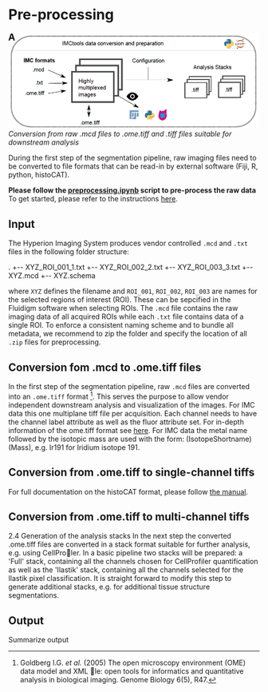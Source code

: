 # Pre-processing

![prepro](img/prepro.png)
*Conversion from raw .mcd files to .ome.tiff and .tiff files suitable for downstream analysis*

During the first step of the segmentation pipeline, raw imaging files need to be converted to file formats that can be read-in by external software (Fiji, R, python, histoCAT).

**Please follow the [preprocessing.ipynb](https://github.com/BodenmillerGroup/ImcSegmentationPipeline/blob/main/preprocessing.ipynb) script to pre-process the raw data**
To get started, please refer to the instructions [here](index.md).

## Input

The Hyperion Imaging System produces vendor controlled `.mcd` and `.txt` files in the following folder structure:

.
+-- XYZ_ROI_001_1.txt
+-- XYZ_ROI_002_2.txt
+-- XYZ_ROI_003_3.txt
+-- XYZ.mcd
+-- XYZ.schema

where `XYZ` defines the filename and `ROI_001`, `ROI_002`, `ROI_003` are names for the selected regions of interest (ROI). These can be sepcified in the Fluidigm software when selecting ROIs.
The `.mcd` file contains the raw imaging data of all acquired ROIs while each `.txt` file contains data of a single ROI.
To enforce a consistent naming scheme and to bundle all metadata, we recommend to zip the folder and specify the location of all `.zip` files for preprocessing.

## Conversion fom .mcd to .ome.tiff files

In the first step of the segmentation pipeline, raw `.mcd` files are converted into an `.ome.tiff` format [^fn1].
This serves the purpose to allow vendor independent downstream analysis and visualization of the images.
For IMC data this one multiplane tiff file per acquisition. Each channel needs to have the
channel label attribute as well as the fluor attribute set. For in-depth information  of the ome.tiff format see [here](https://www.openmicroscopy.org/Schemas/Documentation/Generated/OME-2016-06/ome.html). For IMC data the metal name followed
by the isotopic mass are used with the form: (IsotopeShortname)(Mass), e.g. Ir191 for Iridium
isotope 191.

## Conversion from .ome.tiff to single-channel tiffs

For full documentation on the histoCAT format, please follow [the manual](https://github.com/BodenmillerGroup/histoCAT/releases/download/histoCAT_1.76/histoCATmanual_1.76.pdf).

## Conversion from .ome.tiff to multi-channel tiffs

2.4 Generation of the analysis stacks
In the next step the converted .ome.tiff files are converted in a stack format suitable for further
analysis, e.g. using CellProler. In a basic pipeline two stacks will be prepared: a 'Full' stack,
containing all the channels chosen for CellProfiler quantification as well as the 'Ilastik' stack,
containing all the channels selected for the Ilastik pixel classification. It is straight forward to
modify this step to generate additional stacks, e.g. for additional tissue structure segmentations.

## Output

Summarize output

[^fn1]: Goldberg I.G. _et al._ (2005) The open microscopy environment (OME) data model and XML le: open tools for informatics and quantitative analysis in biological imaging. Genome Biology 6(5), R47.